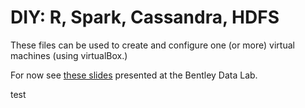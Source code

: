 # DIY: R, Spark, Cassandra, HDFS

These files can be used to create and configure one (or more) virtual machines (using virtualBox.)

For now see [these slides](https://docs.google.com/presentation/d/1rlSrjb9s697owHC3g0x8BnQLfpN1w-eTB-YVwfV_1dI/edit?pli=1#slide=id.p) 
presented at the Bentley Data Lab.

test
